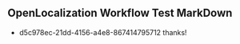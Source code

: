 ## OpenLocalization Workflow Test MarkDown
* d5c978ec-21dd-4156-a4e8-867414795712 thanks!

<!--HONumber=Jul16_HO2-->


